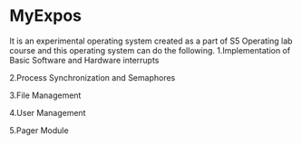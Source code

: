 # MyExpos
It is an experimental operating system created as a part of S5 Operating lab course and this operating system can do the following.
1.Implementation of Basic Software and Hardware interrupts                                                                        

2.Process Synchronization and Semaphores                                                                                          

3.File Management                                                                                                                  

4.User Management                                                                                                                 

5.Pager Module                                                                                                                    


